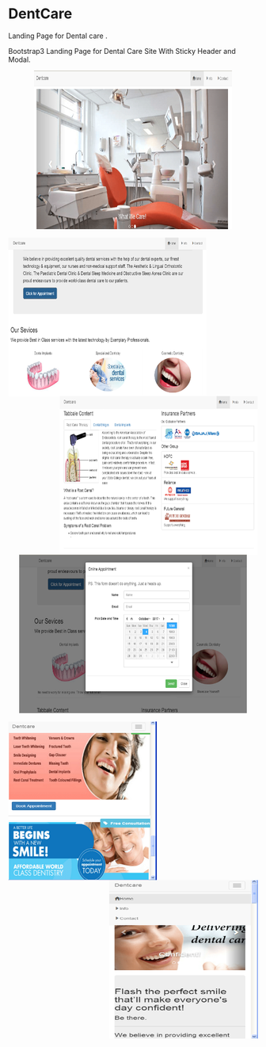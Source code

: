 # DentCare

Landing Page for Dental care .

Bootstrap3 Landing Page for Dental Care Site With Sticky Header and Modal.
<p align="center">
<img src="screenshots/first.png" width="400" height="320"   />
</p>
<img src="screenshots/second.png" width="400" height="320" align="left" />
<img src="screenshots/third.png" width="400" height="320"  align="right"/>
<p align="center">
<img src="screenshots/fifth.png" width="460" height="320" />
</p>
<img src="screenshots/fourth.png" width="300" height="320" align="left" />
<img src="screenshots/sixth.png" width="300" height="320" align="right" />

